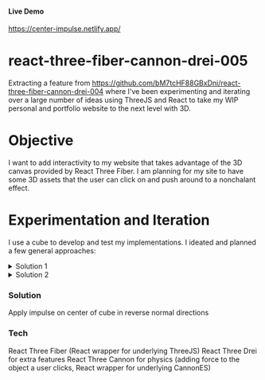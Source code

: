 #### Live Demo
https://center-impulse.netlify.app/

# react-three-fiber-cannon-drei-005
Extracting a feature from https://github.com/bM7tcHF88GBxDni/react-three-fiber-cannon-drei-004 where I've been experimenting and iterating over a large number of ideas using ThreeJS and React to take my WIP personal and portfolio website to the next level with 3D.

# Objective
I want to add interactivity to my website that takes advantage of the 3D canvas provided by React Three Fiber. I am planning for my site to have some 3D assets that the user can click on and push around to a nonchalant effect.

# Experimentation and Iteration
I use a cube to develop and test my implementations. I ideated and planned a few general approaches:

<details>
<summary>Solution 1</summary>
<br>
I went straight into the deep end with this implementation as I felt it would be the most impressive, though also the most complex:

By default, Cannon applies impulse force to an object at the center of its volume. I wanted to apply force precisely where the user clicks on the object.

v1 Demo and Code:
https://codesandbox.io/s/force-on-click-position-o7qm37?file=/src/App.js:773-1477

<br>

</details>


<details>
<summary>Solution 2</summary>
<br>
  v1 Using normal of face is reliable yet very versatile and still high impact 

  v2 Pushing and Pulling version

<br>

</details>





### Solution
Apply impulse on center of cube in reverse normal directions


### Tech
React Three Fiber (React wrapper for underlying ThreeJS)
React Three Drei for extra features
React Three Cannon for physics (adding force to the object a user clicks, React wrapper for underlying CannonES)

